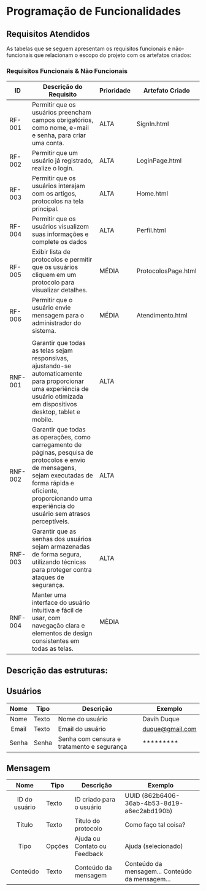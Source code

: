 # Programação de Funcionalidades

## Requisitos Atendidos

As tabelas que se seguem apresentam os requisitos funcionais e não-funcionais que relacionam o escopo do projeto com os artefatos criados:

### Requisitos Funcionais & Não Funcionais

|ID    | Descrição do Requisito | Prioridade | Artefato Criado |
|------|------------------------|------------|-----------------|
|RF-001| Permitir que os usuários preencham campos obrigatórios, como nome, e-mail e senha, para criar uma conta. | ALTA | SignIn.html |
|RF-002| Permitir que um usuário já registrado, realize o login. | ALTA | LoginPage.html |
|RF-003| Permitir que os usuários interajam com os artigos, protocolos na tela principal. | ALTA | Home.html |
|RF-004| Permitir que os usuários visualizem suas informações e complete os dados | ALTA | Perfil.html |
|RF-005| Exibir lista de protocolos e permitir que os usuários cliquem em um protocolo para visualizar detalhes. | MÉDIA | ProtocolosPage.html |
|RF-006| Permitir que o usuário envie mensagem para o administrador do sistema. | MÉDIA | Atendimento.html |
| | | | |
|RNF-001| Garantir que todas as telas sejam responsivas, ajustando-se automaticamente para proporcionar uma experiência de usuário otimizada em dispositivos desktop, tablet e mobile.        |    ALTA      |
|RNF-002| Garantir que todas as operações, como carregamento de páginas, pesquisa de protocolos e envio de mensagens, sejam executadas de forma rápida e eficiente, proporcionando uma experiência do usuário sem atrasos perceptíveis.  |  ALTA        | 
|RNF-003| Garantir que as senhas dos usuários sejam armazenadas de forma segura, utilizando técnicas para proteger contra ataques de segurança. | ALTA |
|RNF-004| Manter uma interface do usuário intuitiva e fácil de usar, com navegação clara e elementos de design consistentes em todas as telas. | MÈDIA |

## Descrição das estruturas:

## Usuários
|  **Nome**      | **Tipo**          | **Descrição**                             | **Exemplo**                                    |
|:--------------:|-------------------|-------------------------------------------|------------------------------------------------|
| Nome        | Texto             | Nome do usuário                      | Davih Duque                                |
| Email     | Texto             | Email do usuário                       | duque@gmail.com                          |
| Senha | Senha  | Senha com censura e tratamento e segurança | ********* |

## Mensagem
|  **Nome**      | **Tipo**          | **Descrição**                             | **Exemplo**                                    |
|:--------------:|-------------------|-------------------------------------------|------------------------------------------------|
| ID do usuário         | Texto             | ID criado para o usuário                         | UUID (862b6406-36ab-4b53-8d19-a6ec2abd190b)                                |
| Título         | Texto             | Título do protocolo                         | Como faço tal coisa?                                  |
| Tipo | Opções  | Ajuda ou Contato ou Feedback| Ajuda (selecionado)
| Conteúdo         | Texto             | Conteúdo da mensagem                     | Conteúdo da mensagem... Conteúdo da mensagem...                           |

